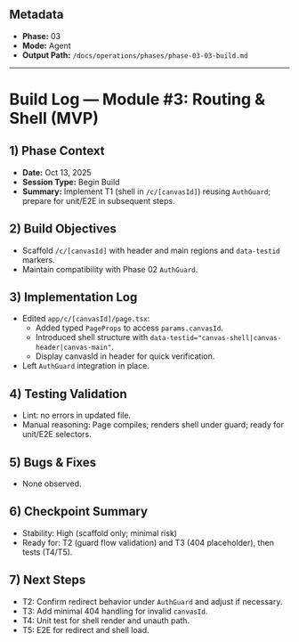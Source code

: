 ## Metadata
- **Phase:** 03
- **Mode:** Agent
- **Output Path:** `/docs/operations/phases/phase-03-03-build.md`

---

# Build Log — Module #3: Routing & Shell (MVP)

## 1) Phase Context
- **Date:** Oct 13, 2025
- **Session Type:** Begin Build
- **Summary:** Implement T1 (shell in `/c/[canvasId]`) reusing `AuthGuard`; prepare for unit/E2E in subsequent steps.

## 2) Build Objectives
- Scaffold `/c/[canvasId]` with header and main regions and `data-testid` markers.
- Maintain compatibility with Phase 02 `AuthGuard`.

## 3) Implementation Log
- Edited `app/c/[canvasId]/page.tsx`:
  - Added typed `PageProps` to access `params.canvasId`.
  - Introduced shell structure with `data-testid="canvas-shell|canvas-header|canvas-main"`.
  - Display canvasId in header for quick verification.
- Left `AuthGuard` integration in place.

## 4) Testing Validation
- Lint: no errors in updated file.
- Manual reasoning: Page compiles; renders shell under guard; ready for unit/E2E selectors.

## 5) Bugs & Fixes
- None observed.

## 6) Checkpoint Summary
- Stability: High (scaffold only; minimal risk)
- Ready for: T2 (guard flow validation) and T3 (404 placeholder), then tests (T4/T5).

## 7) Next Steps
- T2: Confirm redirect behavior under `AuthGuard` and adjust if necessary.
- T3: Add minimal 404 handling for invalid `canvasId`.
- T4: Unit test for shell render and unauth path.
- T5: E2E for redirect and shell load.


